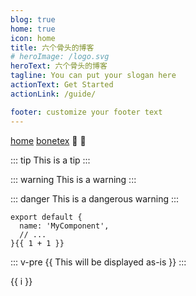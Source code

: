 ```yaml
---
blog: true
home: true
icon: home
title: 六个骨头的博客
# heroImage: /logo.svg
heroText: 六个骨头的博客
tagline: You can put your slogan here
actionText: Get Started
actionLink: /guide/

footer: customize your footer text
---
```

[home](/home)
[bonetex](/bonetex)
:tada: :100:

::: tip
This is a tip
:::

::: warning
This is a warning
:::

::: danger
This is a dangerous warning
:::


```js{2-3}
export default {
  name: 'MyComponent',
  // ...
}{{ 1 + 1 }}
```
::: v-pre
{{ This will be displayed as-is }}
:::

<span v-for="i in [3,4,5]">{{ i }} </span>
